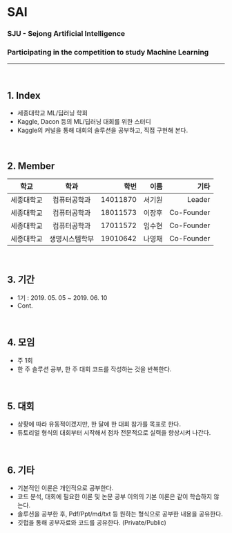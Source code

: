 # SAI
### SJU - Sejong Artificial Intelligence
### Participating in the competition to study Machine Learning

<hr>
<br>

## 1. Index
 - 세종대학교 ML/딥러닝 학회
 - Kaggle, Dacon 등의 ML/딥러닝 대회를 위한 스터디
 - Kaggle의 커널을 통해 대회의 솔루션을 공부하고, 직접 구현해 본다.
 
 <br>
 
## 2. Member

| 학교 | 학과 | 학번 | 이름 | 기타 |
|---|:---:|---:|---:|---:|
| 세종대학교 | 컴퓨터공학과 | 14011870 | 서기원 | Leader |
| 세종대학교 | 컴퓨터공학과 | 18011573 | 이장후 | Co-Founder |
| 세종대학교 | 컴퓨터공학과 | 17011572 | 임수현 | Co-Founder |
| 세종대학교 | 생명시스템학부 | 19010642 | 나영채 | Co-Founder |

 <br>

## 3. 기간
 - 1기 : 2019. 05. 05 ~ 2019. 06. 10
 - Cont.

<br>
 
## 4. 모임
 - 주 1회
 - 한 주 솔루션 공부, 한 주 대회 코드를 작성하는 것을 반복한다.
 
 <br>
 
## 5. 대회
 - 상황에 따라 유동적이겠지만, 한 달에 한 대회 참가를 목표로 한다.
 - 튜토리얼 형식의 대회부터 시작해서 점차 전문적으로 실력을 향상시켜 나간다.
 
 <br>
 
## 6. 기타
 - 기본적인 이론은 개인적으로 공부한다.
 - 코드 분석, 대회에 필요한 이론 및 논문 공부 이외의 기본 이론은 같이 학습하지 않는다.
 - 솔루션을 공부한 후, Pdf/Ppt/md/txt 등 원하는 형식으로 공부한 내용을 공유한다.
 - 깃헙을 통해 공부자료와 코드를 공유한다. (Private/Public)
